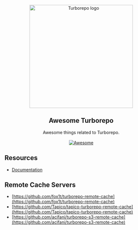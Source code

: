 <p align="center">
   <img width="340" alt="Turborepo logo" src="https://user-images.githubusercontent.com/4060187/106504110-82f58d00-6494-11eb-87b7-a16d4f68bc5a.png">
</p>

<h2 align='center'>Awesome Turborepo</h2>

<p align='center'>
   Awesome things related to Turborepo.
   <br><br>
   <a href='https://github.com/sindresorhus/awesome'>
      <img src='https://cdn.rawgit.com/sindresorhus/awesome/d7305f38d29fed78fa85652e3a63e154dd8e8829/media/badge.svg' alt='Awesome'>
   </a>
</p>


## Resources

- [Documentation](https://turborepo.org/)

## Remote Cache Servers

- [https://github.com/fox1t/turborepo-remote-cache](https://github.com/fox1t/turborepo-remote-cache)
- [https://github.com/Tapico/tapico-turborepo-remote-cache](https://github.com/Tapico/tapico-turborepo-remote-cache)
- [https://github.com/acifani/turborepo-s3-remote-cache](https://github.com/acifani/turborepo-s3-remote-cache)
